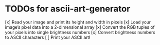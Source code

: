 # TODOs for ascii-art-generator

[x] Read your image and print its height and width in pixels
[x] Load your image’s pixel data into a 2-dimensional array
[x] Convert the RGB tuples of your pixels into single brightness numbers
[x] Convert brightness numbers to ASCII characters
[ ] Print your ASCII art!